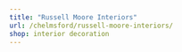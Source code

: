 ```yaml
---
title: "Russell Moore Interiors"
url: /chelmsford/russell-moore-interiors/
shop: interior decoration
---
```

